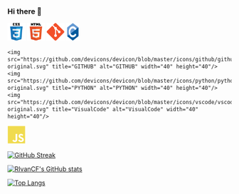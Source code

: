 ### Hi there 👋

<!--
**IsaacJSandovalC/IsaacJSandovalC** is a ✨ _special_ ✨ repository because its `README.md` (this file) appears on your GitHub profile.

Here are some ideas to get you started:

- 🔭 I’m currently working on ...
- 🌱 I’m currently learning ...
- 👯 I’m looking to collaborate on ...
- 🤔 I’m looking for help with ...
- 💬 Ask me about ...
- 📫 How to reach me: ...
- 😄 Pronouns: ...
- ⚡ Fun fact: ...
-->


<p aling="left">
    <img src="https://github.com/devicons/devicon/blob/master/icons/css3/css3-original-wordmark.svg" title="HTML" alt="HTML" width="40" height="40"/>
    <img src="https://github.com/devicons/devicon/blob/master/icons/html5/html5-original-wordmark.svg" title="CSS" alt="CSS" width="40" height="40"/>
    <img src="https://github.com/devicons/devicon/blob/master/icons/git/git-original.svg" title="GIT" alt="GIT" width="40" height="40"/> 
    <img src="https://github.com/devicons/devicon/blob/master/icons/c/c-original.svg" title="C" alt="C" width="30" height="40"/>  
    
    <img src="https://github.com/devicons/devicon/blob/master/icons/github/github-original.svg" title="GITHUB" alt="GITHUB" width="40" height="40"/> 
    <img src="https://github.com/devicons/devicon/blob/master/icons/python/python-original.svg" title="PYTHON" alt="PYTHON" width="40" height="40"/> 
    <img src="https://github.com/devicons/devicon/blob/master/icons/vscode/vscode-original.svg" title="VisualCode" alt="VisualCode" width="40" height="40"/>

</p> 


<p>
  <img src="https://github.com/devicons/devicon/blob/master/icons/javascript/javascript-plain.svg" title="JavaScript" alt="JavaScript" width="40" height="40"/> 
</p>







[![GitHub Streak](http://github-readme-streak-stats.herokuapp.com?user=IsaacJSandovalC&theme=radical&hide_border=true&locale=es)](https://git.io/streak-stats)

[![RIvanCF's GitHub stats](https://github-readme-stats.vercel.app/api?username=IsaacJSandovalC&show_icons=true&theme=radical&hide_border=1&)](https://github.com/anuraghazra/github-readme-stats)

[![Top Langs](https://github-readme-stats.vercel.app/api/top-langs/?username=IsaacJSandovalC&langs_count=8&hide_border=1&theme=radical)](https://github.com/anuraghazra/github-readme-stats)
